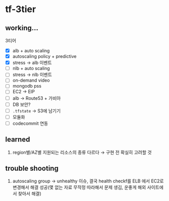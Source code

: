# tf-3tier

## working...
3티어

- [X] alb + auto scaling
-  [X] autoscaling policy + predictive
-  [X] stress -> alb 이벤트
-  [ ] nlb + auto scaling
-  [ ] stress -> nlb 이벤트
-  [ ] on-demand video
-  [ ] mongodb pss
-  [ ] EC2 -> EIP
-  [ ] alb -> Route53 + 가비아
-  [ ] DB 보안?
-  [ ] `.tfstate` -> S3에 남기기
-  [ ] 모듈화
-  [ ] codecommit 연동

## learned
1. region별/AZ별 지원되는 리소스의 종류 다르다 $\to$ 구현 전 확실히 고려할 것

## trouble shooting
1. autoscaling group $\to$ unhealthy 이슈, 결국 health checkf를 ELB 에서 EC2로 변경해서 해결 성공(몇 없는 자료 무작정 따라해서 문제 생김, 운좋게 해외 사이트에서 찾아서 해결)